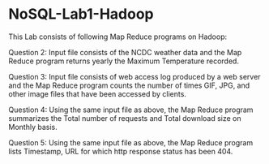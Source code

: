# NoSQL-Lab1-Hadoop
This Lab consists of following Map Reduce programs on Hadoop:

Question 2: Input file consists of the NCDC weather data and the Map Reduce program returns yearly the Maximum Temperature recorded.

Question 3: Input file consists of web access log produced by a web server and the Map Reduce program counts the number of times GIF, JPG, and other image files that have been accessed by clients.

Question 4: Using the same input file as above, the Map Reduce program summarizes the Total number of requests and Total download size on Monthly basis.

Question 5: Using the same input file as above, the Map Reduce program lists Timestamp, URL for which http response status has been 404.

